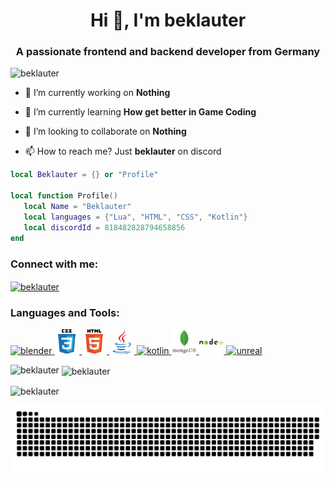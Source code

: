 <h1 align="center">Hi 👋, I'm beklauter</h1>
<h3 align="center">A passionate frontend and backend developer from Germany</h3>

<p align="left"> <img src="https://komarev.com/ghpvc/?username=beklauter&label=Profile%20views&color=0e75b6&style=flat" alt="beklauter" /> </p>

- 🔭 I’m currently working on **Nothing**

- 🌱 I’m currently learning **How get better in Game Coding**

- 👯 I’m looking to collaborate on **Nothing**

- 📫 How to reach me? Just **beklauter** on discord

 ```lua
local Beklauter = {} or "Profile"

local function Profile()
    local Name = "Beklauter"
    local languages = {"Lua", "HTML", "CSS", "Kotlin"}
    local discordId = 818482828794658856
end
```

<h3 align="left">Connect with me:</h3>
<p align="left">
<a href="https://discord.gg/zASeKNj97c" target="blank"><img align="center" src="https://raw.githubusercontent.com/rahuldkjain/github-profile-readme-generator/master/src/images/icons/Social/discord.svg" alt="beklauter" height="30" width="40" /></a>
</p>

<h3 align="left">Languages and Tools:</h3>
<p align="left"> <a href="https://www.blender.org/" target="_blank" rel="noreferrer"> <img src="https://download.blender.org/branding/community/blender_community_badge_white.svg" alt="blender" width="40" height="40"/> </a> <a href="https://www.w3schools.com/css/" target="_blank" rel="noreferrer"> <img src="https://raw.githubusercontent.com/devicons/devicon/master/icons/css3/css3-original-wordmark.svg" alt="css3" width="40" height="40"/> </a> <a href="https://www.w3.org/html/" target="_blank" rel="noreferrer"> <img src="https://raw.githubusercontent.com/devicons/devicon/master/icons/html5/html5-original-wordmark.svg" alt="html5" width="40" height="40"/> </a> <a href="https://www.java.com" target="_blank" rel="noreferrer"> <img src="https://raw.githubusercontent.com/devicons/devicon/master/icons/java/java-original.svg" alt="java" width="40" height="40"/> </a> <a href="https://kotlinlang.org" target="_blank" rel="noreferrer"> <img src="https://www.vectorlogo.zone/logos/kotlinlang/kotlinlang-icon.svg" alt="kotlin" width="40" height="40"/> </a> <a href="https://www.mongodb.com/" target="_blank" rel="noreferrer"> <img src="https://raw.githubusercontent.com/devicons/devicon/master/icons/mongodb/mongodb-original-wordmark.svg" alt="mongodb" width="40" height="40"/> </a> <a href="https://nodejs.org" target="_blank" rel="noreferrer"> <img src="https://raw.githubusercontent.com/devicons/devicon/master/icons/nodejs/nodejs-original-wordmark.svg" alt="nodejs" width="40" height="40"/> </a> <a href="https://unrealengine.com/" target="_blank" rel="noreferrer"> <img src="https://raw.githubusercontent.com/kenangundogan/fontisto/036b7eca71aab1bef8e6a0518f7329f13ed62f6b/icons/svg/brand/unreal-engine.svg" alt="unreal" width="40" height="40"/> </a> </p>

<p><img align="left" src="https://github-readme-stats.vercel.app/api/top-langs?username=beklauter&show_icons=true&locale=en&layout=compact" alt="beklauter" /></p>

<p>&nbsp;<img align="center" src="https://github-readme-stats.vercel.app/api?username=beklauter&show_icons=true&locale=en" alt="beklauter" /></p>

<p><img align="center" src="https://github-readme-streak-stats.herokuapp.com/?user=beklauter&" alt="beklauter" /></p>

<img src="https://raw.githubusercontent.com/keksgauner/KeksGauner/output/snake.svg" alt="Snake animation" />
